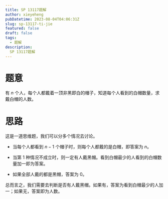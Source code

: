 ```yaml
---
title: SP 13117题解
author: xieyeheng
pubDatetime: 2023-08-04T04:06:31Z
slug: sp-13117-ti-jie
featured: false
draft: false
tags:
  - 题解
description:
  SP 13117题解
---
```


# 题意

有 $n$ 个人，每个人都戴着一顶非黑即白的帽子，知道每个人看到的白帽数量，求戴白帽的人数。

# 思路

这是一道思维题，我们可以分多个情况去讨论。

+ 当每个人都看到 $n-1$ 个帽子时，则每个人都戴的是白帽，即答案为 $n$。

+ 当第 $1$ 种情况不成立时，则一定有人戴黑帽。看到白帽最少的人看到的白帽数量加一即为答案。

+ 如果全部人戴的都是黑帽，答案为 $0$。

总而言之，我们需要去判断是否有人戴黑帽。如果有，答案为看到白帽最少的人加一；如果无，答案即为人数。

